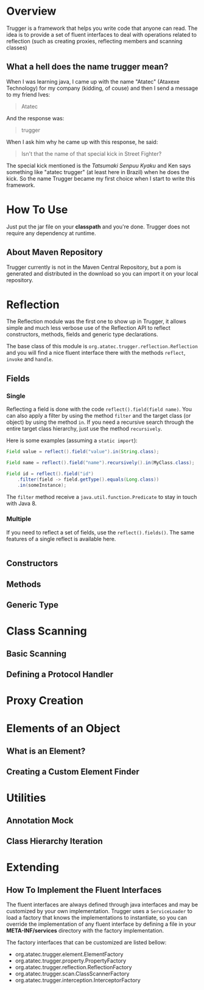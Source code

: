 # Overview

Trugger is a framework that helps you write code that anyone can read. The
idea is to provide a set of fluent interfaces to deal with operations related
to reflection (such as creating proxies, reflecting members and scanning
classes)

## What a hell does the name trugger mean?

When I was learning java, I came up with the name "Atatec" (Ataxexe
Technology) for my company (kidding, of couse) and then I send a message to my
friend Ives:

> Atatec

And the response was:

> trugger

When I ask him why he came up with this response, he said:

> Isn't that the name of that special kick in Street Fighter?

The special kick mentioned is the *Tatsumaki Senpuu Kyaku* and Ken says
something like "atatec trugger" (at least here in Brazil) when he does the kick.
So the name Trugger became my first choice when I start to write this framework.

# How To Use

Just put the jar file on your **classpath** and you're done. Trugger does not
require any dependency at runtime.

## About Maven Repository

Trugger currently is not in the Maven Central Repository, but a pom is generated
and distributed in the download so you can import it on your local repository.

# Reflection

The Reflection module was the first one to show up in Trugger, it allows simple
and much less verbose use of the Reflection API to reflect constructors,
methods, fields and generic type declarations.

The base class of this module is `org.atatec.trugger.reflection.Reflection`
and you will find a nice fluent interface there with the methods `reflect`,
`invoke` and `handle`.

## Fields

### Single

Reflecting a field is done with the code `reflect().field(field name)`. You can
also apply a filter by using the method `filter` and the target class (or
object) by using the method `in`. If you need a recursive search through the
entire target class hierarchy, just use the method `recursively`.

Here is some examples (assuming a `static import`):

```java
Field value = reflect().field("value").in(String.class);

Field name = reflect().field("name").recursively().in(MyClass.class);

Field id = reflect().field("id")
    .filter(field -> field.getType().equals(Long.class))
    .in(someInstance);
```

The `filter` method receive a `java.util.function.Predicate` to stay in touch
with Java 8.

### Multiple

If you need to reflect a set of fields, use the `reflect().fields()`. The
same features of a single reflect is available here.

~~~java

~~~

## Constructors

## Methods

## Generic Type

# Class Scanning

## Basic Scanning

## Defining a Protocol Handler

# Proxy Creation

# Elements of an Object

## What is an Element?

## Creating a Custom Element Finder

# Utilities

## Annotation Mock

## Class Hierarchy Iteration

# Extending

## How To Implement the Fluent Interfaces

The fluent interfaces are always defined through java interfaces and may be
customized by your own implementation. Trugger uses a `ServiceLoader` to load
a factory that knows the implementations to instantiate,
so you can override the implementation of any fluent interface by defining a
file in your **META-INF/services** directory with the factory implementation.

The factory interfaces that can be customized are listed bellow:

- org.atatec.trugger.element.ElementFactory
- org.atatec.trugger.property.PropertyFactory
- org.atatec.trugger.reflection.ReflectionFactory
- org.atatec.trugger.scan.ClassScannerFactory
- org.atatec.trugger.interception.InterceptorFactory
